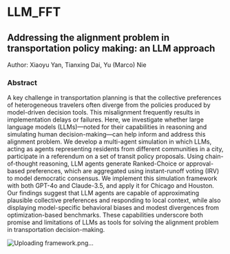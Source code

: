 # LLM_FFT
## Addressing the alignment problem in transportation policy making: an LLM approach
Author: Xiaoyu Yan, Tianxing Dai, Yu (Marco) Nie 


### Abstract 
A key challenge in transportation planning is that the collective preferences of heterogeneous travelers often diverge from the policies produced by model-driven decision tools. This misalignment frequently results in implementation delays or failures. Here, we investigate whether large language models (LLMs)—noted for their capabilities in reasoning and simulating human decision-making—can help inform and address this alignment problem.
We develop a multi-agent simulation in which LLMs, acting as agents representing residents from different communities in a city, participate in a referendum on a set of transit policy proposals.  Using chain-of-thought reasoning, LLM agents generate Ranked-Choice or approval-based preferences, which are aggregated using instant-runoff voting (IRV) to model democratic consensus.
We implement this simulation framework with both GPT-4o and Claude-3.5, and apply it for Chicago and Houston. 
Our findings suggest that LLM agents are capable of approximating plausible collective preferences and responding to local context, while also displaying model-specific behavioral biases and modest divergences from optimization-based benchmarks. These capabilities underscore both promise and limitations of LLMs as tools for solving the alignment problem in transportation decision-making. 

![Uploading framework.png…]()
